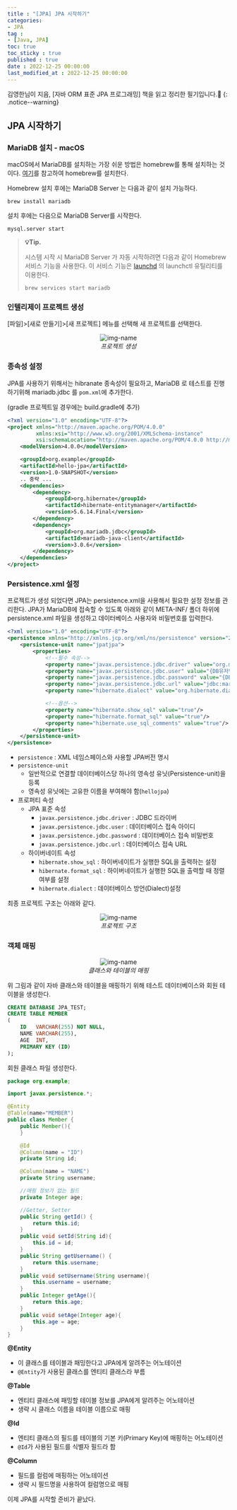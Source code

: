 ```yaml
---
title : "[JPA] JPA 시작하기"
categories:
- JPA
tag :
- [Java, JPA]
toc: true
toc_sticky : true
published : true
date : 2022-12-25 00:00:00
last_modified_at : 2022-12-25 00:00:00
---
```






김영한님이 지음, [자바 ORM 표준 JPA 프로그래밍] 책을 읽고 정리한 필기입니다.📢
{: .notice--warning}



## JPA 시작하기

### MariaDB 설치 - macOS

macOS에서 MariaDB를 설치하는 가장 쉬운 방법은 homebrew를 통해 설치하는 것이다.  <a href="https://brew.sh/index_ko" target="_blank">여기</a>를 참고하여 homebrew를 설치한다.

Homebrew 설치 후에는 MariaDB Server 는 다음과 같이 설치 가능하다.

```
brew install mariadb
```

설치 후에는 다음으로 MariaDB Server를 시작한다.

```
mysql.server start
```

> **💡Tip.**
>
> 시스템 시작 시 MariaDB Server 가 자동 시작하려면 다음과 같이 Homebrew 서비스 기능을 사용한다. 이 서비스 기능은 [launchd](https://mariadb.com/kb/en/launchd/) 의 launchctl 유틸리티를 이용한다.
>
> ```
> brew services start mariadb
> ```



### 인텔리제이 프로젝트 생성

[파일]>[새로 만들기]>[새 프로젝트] 메뉴를 선택해 새 프로젝트를 선택한다.

<p align="center">
  <img alt="img-name" src="https://user-images.githubusercontent.com/13410737/210160285-f286c544-d5d0-4463-9589-fa5945216080.png">
  <br>
    <em>프로젝트 생성</em>
</p>

### 종속성 설정

JPA를 사용하기 위해서는 hibranate 종속성이 필요하고, MariaDB 로 테스트를 진행하기위해 mariadb.jdbc 를 `pom.xml`에 추가한다.

(gradle 프로젝트일 경우에는 build.gradle에 추가) 

```xml
<?xml version="1.0" encoding="UTF-8"?>
<project xmlns="http://maven.apache.org/POM/4.0.0"
         xmlns:xsi="http://www.w3.org/2001/XMLSchema-instance"
         xsi:schemaLocation="http://maven.apache.org/POM/4.0.0 http://maven.apache.org/xsd/maven-4.0.0.xsd">
    <modelVersion>4.0.0</modelVersion>

    <groupId>org.example</groupId>
    <artifactId>hello-jpa</artifactId>
    <version>1.0-SNAPSHOT</version>
    .. 중략 ...
    <dependencies>
        <dependency>
            <groupId>org.hibernate</groupId>
            <artifactId>hibernate-entitymanager</artifactId>
            <version>5.6.14.Final</version>
        </dependency>
        <dependency>
            <groupId>org.mariadb.jdbc</groupId>
            <artifactId>mariadb-java-client</artifactId>
            <version>3.0.6</version>
        </dependency>
    </dependencies>
</project>
```



### Persistence.xml 설정

프로젝트가 생성 되었다면 JPA는 persistence.xml을 사용해서 필요한 설정 정보를 관리한다. JPA가 MariaDB에 접속할 수 있도록 아래와 같이 META-INF/ 폴더 하위에 persistence.xml 파일을 생성하고 데이터베이스 사용자와 비밀번호를 입력한다.

```xml
<?xml version="1.0" encoding="UTF-8"?>
<persistence xmlns="http://xmlns.jcp.org/xml/ns/persistence" version="2.1">
    <persistence-unit name="jpatjpa">
        <properties>
            <!--필수 속성-->
            <property name="javax.persistence.jdbc.driver" value="org.mariadb.jdbc.Driver"/>
            <property name="javax.persistence.jdbc.user" value="{DB유저명}"/>
            <property name="javax.persistence.jdbc.password" value="{DB비밀번호}"/>
            <property name="javax.persistence.jdbc.url" value="jdbc:mariadb://localhost:3306/JPA_TEST"/>
            <property name="hibernate.dialect" value="org.hibernate.dialect.MariaDBDialect"/>

            <!--옵션-->
            <property name="hibernate.show_sql" value="true"/>
            <property name="hibernate.format_sql" value="true"/>
            <property name="hibernate.use_sql_comments" value="true"/>
        </properties>
    </persistence-unit>
</persistence>
```

- `persistence` : XML 네임스페이스와 사용할 JPA버전 명시
- `persistence-unit` 
    - 일반적으로 연결할 데이터베이스당 하나의 영속성 유닛(Persistence-unit)을 등록
    - 영속성 유닛에는 고유한 이름을 부여해야 함(`hellojpa`)
- 프로퍼티 속성
    - JPA 표준 속성
        - `javax.persistence.jdbc.driver` : JDBC 드라이버
        - `javax.persistence.jdbc.user` : 데이터베이스 접속 아이디
        - `javax.persistence.jdbc.password` : 데이터베이스 접속 비밀번호
        - `javax.persistence.jdbc.url` : 데이터베이스 접속 URL
    - 하이버네이트 속성
        - `hibernate.show_sql` : 하이버네이트가 실행한 SQL을 출력하는 설정
        - `hibernate.format_sql` : 하이버네이트가 실행한 SQL을 출력할 때 정렬 여부를 설정
        - `hibernate.dialect` : 데이터베이스 방언(Dialect)설정



최종 프로젝트 구조는 아래와 같다.

<p align="center">
  <img alt="img-name" src="https://user-images.githubusercontent.com/13410737/210160379-c6957d4c-ee5b-4da3-b58c-1e58deb22c63.png">
  <br>
    <em>프로젝트 구조</em>
</p>


### 객체 매핑

<p align="center">
  <img alt="img-name" src="https://user-images.githubusercontent.com/13410737/210160933-1f1816b2-0a7f-493c-a0f3-7b10a9d21e12.png">
  <br>
    <em>클래스와 테이블의 매핑</em>
</p>

위 그림과 같이 자바 클래스와 테이블을 매핑하기 위해 테스트 데이터베이스와 회원 테이블을 생성한다.

```sql
CREATE DATABASE JPA_TEST;
CREATE TABLE MEMBER
(
    ID   VARCHAR(255) NOT NULL,
    NAME VARCHAR(255),
    AGE  INT,
    PRIMARY KEY (ID)
);
```

회원 클래스 파일 생성한다.

```java
package org.example;

import javax.persistence.*;

@Entity
@Table(name="MEMBER")
public class Member {
    public Member(){
    }

    @Id
    @Column(name = "ID")
    private String id;

    @Column(name = "NAME")
    private String username;

    //매핑 정보가 없는 필드
    private Integer age;

    //Getter, Setter
    public String getId() {
        return this.id;
    }
    public void setId(String id){
        this.id = id;
    }
    public String getUsername() {
        return this.username;
    }
    public void setUsername(String username){
        this.username = username;
    }
    public Integer getAge(){
        return this.age;
    }
    public void setAge(Integer age){
        this.age = age;
    }
}
```

**@Entity**

- 이 클래스를 테이블과 패밍한다고 JPA에게 알려주는 어노테이션
- `@Entity`가 사용된 클래스를 엔티티 클래스라 부름

**@Table**

- 엔티티 클래스에 패밍할 테이블 정보를 JPA에게 알려주는 어노테이션
- 생략 시 클래스 이름을 테이블 이름으로 매핑

**@Id**

- 엔티티 클래스의 필드를 테이블의 기본 키(Primary Key)에 매핑하는 어노테이션
- `@Id`가 사용된 필드를 식별자 필드라 함

**@Column**

- 필드를 컬럼에 매핑하는 어노테이션
- 생략 시 필드명을 사용하여 컬럼명으로 매핑



이제 JPA를 시작할 준비가 끝났다.
